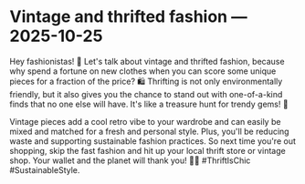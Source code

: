 # Vintage and thrifted fashion — 2025-10-25

Hey fashionistas! 🌟 Let's talk about vintage and thrifted fashion, because why spend a fortune on new clothes when you can score some unique pieces for a fraction of the price? 🛍️ Thrifting is not only environmentally friendly, but it also gives you the chance to stand out with one-of-a-kind finds that no one else will have. It's like a treasure hunt for trendy gems! 💎

Vintage pieces add a cool retro vibe to your wardrobe and can easily be mixed and matched for a fresh and personal style. Plus, you'll be reducing waste and supporting sustainable fashion practices. So next time you're out shopping, skip the fast fashion and hit up your local thrift store or vintage shop. Your wallet and the planet will thank you! 💃✨ #ThriftIsChic #SustainableStyle.